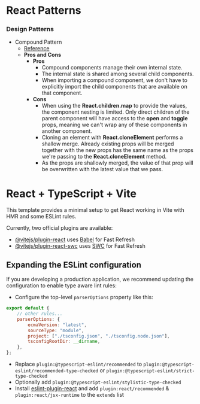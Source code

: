 # React Patterns

### Design Patterns

-   Compound Pattern
    -   [Reference](https://www.patterns.dev/react/compound-pattern)
    -   **Pros and Cons**
        -   **Pros**
            -   Compound components manage their own internal state.
            -   The internal state is shared among several child components.
            -   When importing a compound component, we don't have to explicitly import the child components that are available on that component.
        -   **Cons**
            -   When using the **React.children.map** to provide the values, the component nesting is limited. Only direct children of the parent component will have access to the **open** and **toggle** props, meaning we can't wrap any of these components in another component.
            -   Cloning an element with **React.cloneElement** performs a shallow merge. Already existing props will be merged together with the new props has the same name as the props we're passing to the **React.cloneElement** method.
            -   As the props are shallowly merged, the value of that prop will be overwritten with the latest value that we pass.

# React + TypeScript + Vite

This template provides a minimal setup to get React working in Vite with HMR and some ESLint rules.

Currently, two official plugins are available:

-   [@vitejs/plugin-react](https://github.com/vitejs/vite-plugin-react/blob/main/packages/plugin-react/README.md) uses [Babel](https://babeljs.io/) for Fast Refresh
-   [@vitejs/plugin-react-swc](https://github.com/vitejs/vite-plugin-react-swc) uses [SWC](https://swc.rs/) for Fast Refresh

## Expanding the ESLint configuration

If you are developing a production application, we recommend updating the configuration to enable type aware lint rules:

-   Configure the top-level `parserOptions` property like this:

```js
export default {
    // other rules...
    parserOptions: {
        ecmaVersion: "latest",
        sourceType: "module",
        project: ["./tsconfig.json", "./tsconfig.node.json"],
        tsconfigRootDir: __dirname,
    },
};
```

-   Replace `plugin:@typescript-eslint/recommended` to `plugin:@typescript-eslint/recommended-type-checked` or `plugin:@typescript-eslint/strict-type-checked`
-   Optionally add `plugin:@typescript-eslint/stylistic-type-checked`
-   Install [eslint-plugin-react](https://github.com/jsx-eslint/eslint-plugin-react) and add `plugin:react/recommended` & `plugin:react/jsx-runtime` to the `extends` list
